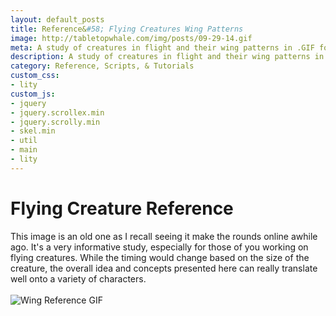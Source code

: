 ```yaml
---
layout: default_posts
title: Reference&#58; Flying Creatures Wing Patterns
image: http://tabletopwhale.com/img/posts/09-29-14.gif
meta: A study of creatures in flight and their wing patterns in .GIF format. Helpful reference for any flying character you are working on.
description: A study of creatures in flight and their wing patterns in .GIF format. Helpful reference for any flying character you are working on.
category: Reference, Scripts, & Tutorials
custom_css:
- lity
custom_js:
- jquery
- jquery.scrollex.min
- jquery.scrolly.min
- skel.min
- util
- main
- lity
---
```

<h1 class="major">Flying Creature Reference</h1>
This image is an old one as I recall seeing it make the rounds online awhile ago. It's a very informative study, especially for those of you working on flying creatures. While the timing would change based on the size of the creature, the overall idea and concepts presented here can really translate well onto a variety of characters.
<br />
<br />
<div>
    <span class="image fit_half">
        <img src="http://tabletopwhale.com/img/posts/09-29-14.gif" alt="Wing Reference GIF"/>
    </span>
</div>





